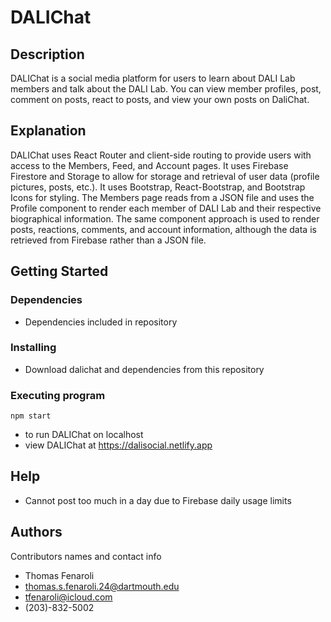 # DALIChat

## Description

DALIChat is a social media platform for users to learn about DALI Lab members and talk about the DALI Lab. You can view member profiles, post, comment on posts, react to posts, and view your own posts on DaliChat.

## Explanation

DALIChat uses React Router and client-side routing to provide users with access to the Members, Feed, and Account pages. It uses Firebase Firestore and Storage to allow for storage and retrieval of user data (profile pictures, posts, etc.). It uses Bootstrap, React-Bootstrap, and Bootstrap Icons for styling. The Members page reads from a JSON file and uses the Profile component to render each member of DALI Lab and their respective biographical information. The same component approach is used to render posts, reactions, comments, and account information, although the data is retrieved from Firebase rather than a JSON file.

## Getting Started

### Dependencies

* Dependencies included in repository

### Installing

* Download dalichat and dependencies from this repository

### Executing program

```
npm start
```
* to run DALIChat on localhost
* view DALIChat at https://dalisocial.netlify.app

## Help

* Cannot post too much in a day due to Firebase daily usage limits

## Authors

Contributors names and contact info

* Thomas Fenaroli
* thomas.s.fenaroli.24@dartmouth.edu
* tfenaroli@icloud.com
* (203)-832-5002
